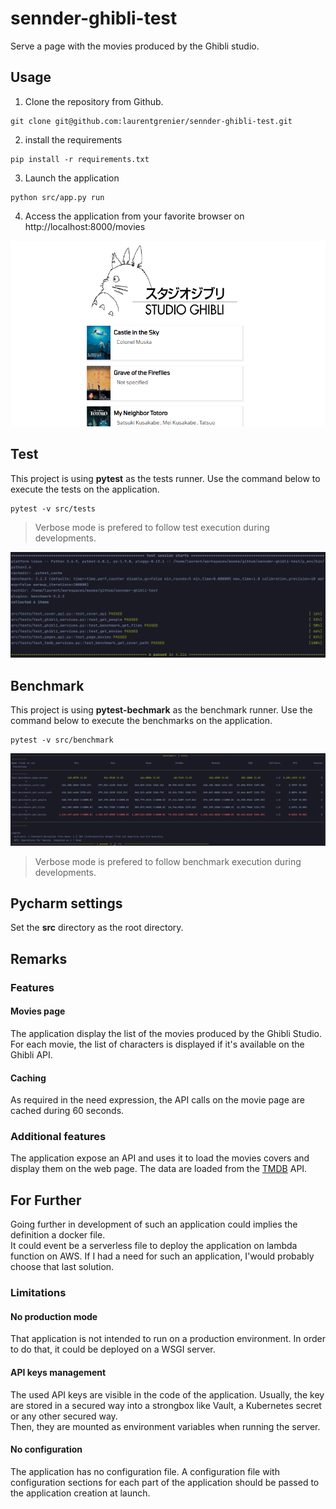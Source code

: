 # sennder-ghibli-test
Serve a page with the movies produced by the Ghibli studio. 

## Usage 
1. Clone the repository from Github. 
```shell script
git clone git@github.com:laurentgrenier/sennder-ghibli-test.git
```
2. install the requirements
```shell script
pip install -r requirements.txt
```
3. Launch the application
```shell script
python src/app.py run 
```
4. Access the application from your favorite browser on http://localhost:8000/movies

![The application](images/app.png "The application")

## Test
This project is using **pytest** as the tests runner. Use the command below to execute the tests on the application. 
```shell script
pytest -v src/tests
```
> Verbose mode is prefered to follow test execution during developments.

![Tests result example](images/tests.png "A test result example")

## Benchmark
This project is using **pytest-bechmark** as the benchmark runner. Use the command below to execute the benchmarks on the application. 
```shell script
pytest -v src/benchmark
```

![Benchmark result example](images/benchmarks.png "A benchmark result example")

> Verbose mode is prefered to follow benchmark execution during developments.

## Pycharm settings 
Set the **src** directory as the root directory.

## Remarks
### Features
#### Movies page
The application display the list of the movies produced by the Ghibli Studio. For each movie, the list of characters is displayed if it's available on the Ghibli API. 

#### Caching
As required in the need expression, the API calls on the movie page are cached during 60 seconds.  

### Additional features
The application expose an API and uses it to load the movies covers and display them on the web page.
The data are loaded from the [TMDB](https://www.themoviedb.org/) API.

## For Further
Going further in development of such an application could implies the definition a docker file. \
It could event be a serverless file to deploy the application on lambda function on AWS. 
If I had a need for such an application, I'would probably choose that last solution.  

### Limitations
#### No production mode
That application is not intended to run on a production environment. In order to do that, it could be deployed on a WSGI server.

#### API keys management
The used API keys are visible in the code of the application. Usually, the key are stored in a secured way into a strongbox like Vault, a Kubernetes secret or any other secured way. \
Then, they are mounted as environment variables when running the server. 

#### No configuration
The application has no configuration file. A configuration file with configuration sections for each part of the application should be passed to the application creation at launch.    
